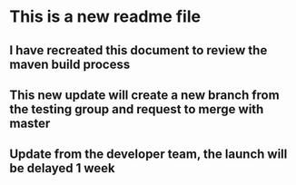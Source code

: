 # This is a new readme file
## I have recreated this document to review the maven build process 
## This new update will create a new branch from the testing group and request to merge with master
## Update from the developer team, the launch will be delayed 1 week

